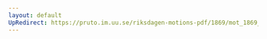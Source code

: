 ```yaml
---
layout: default
UpRedirect: https://pruto.im.uu.se/riksdagen-motions-pdf/1869/mot_1869__ak__2/mot_1869__ak__2-002.pdf
---
```

